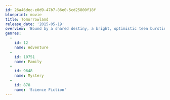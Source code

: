 ```yaml
---
id: 26a46dec-e0d9-47b7-86e0-5cd25800f18f
blueprint: movie
title: Tomorrowland
release_date: '2015-05-19'
overview: 'Bound by a shared destiny, a bright, optimistic teen bursting with scientific curiosity and a former boy-genius inventor jaded by disillusionment embark on a danger-filled mission to unearth the secrets of an enigmatic place somewhere in time and space that exists in their collective memory as "Tomorrowland."'
genres:
  -
    id: 12
    name: Adventure
  -
    id: 10751
    name: Family
  -
    id: 9648
    name: Mystery
  -
    id: 878
    name: 'Science Fiction'
---
```

